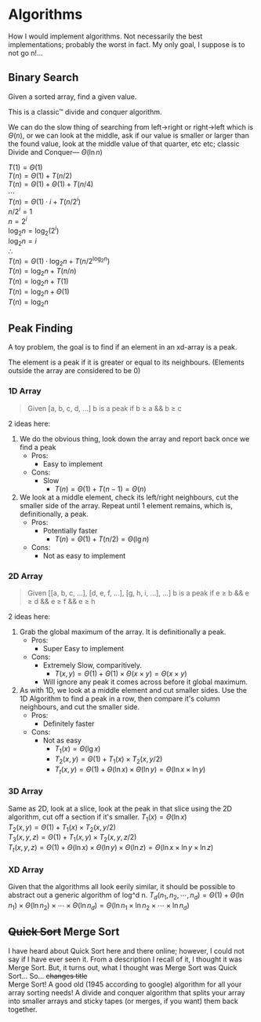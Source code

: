 # Algorithms
How I would implement algorithms. Not necessarily the best implementations; probably the worst in fact. My only goal, I suppose is to not go n!...

## Binary Search
Given a sorted array, find a given value.

This is a classic™ divide and conquer algorithm.

We can do the slow thing of searching from left→right or right→left which is $\Theta(n)$, or we can look at the middle, ask if our value is smaller or larger than the found value, look at the middle value of that quarter, etc etc; classic Divide and Conquer— $\Theta(\ln n)$

$T(1)=\Theta(1)$<br>
$T(n)=\Theta(1) + T(n/2)$<br>
$T(n)=\Theta(1) + \Theta(1) + T(n/4)$<br>
$\cdots$<br>
$T(n)=\Theta(1)\cdot i + T(n/{2^i})$<br>
$n/2^i=1$<br>
$n=2^i$<br>
$\log_2n=\log_2(2^i)$<br>
$\log_2n=i$<br>
$\therefore$<br>
$T(n)=\Theta(1)\cdot \log_2n + T(n/{2^{\log_2n}})$<br>
$T(n)=\log_2n + T(n/n)$<br>
$T(n)=\log_2n + T(1)$<br>
$T(n)=\log_2n + \Theta(1)$<br>
$T(n)=\log_2n$

## Peak Finding
A toy problem, the goal is to find if an element in an xd-array is a peak.

The element is a peak if it is greater or equal to its neighbours. (Elements outside the array are considered to be 0)

### 1D Array

> Given [a, b, c, d, ...] b is a peak if b ≥ a && b ≥ c

2 ideas here:
1. We do the obvious thing, look down the array and report back once we find a peak
    - Pros:
        - Easy to implement
    - Cons:
        - Slow
            - $T(n)=\Theta(1) + T(n-1) = \Theta(n)$
2. We look at a middle element, check its left/right neighbours, cut the smaller side of the array. Repeat until 1 element remains, which is, definitionally, a peak.
    - Pros:
        - Potentially faster
            - $T(n)=\Theta(1) + T(n/2) = \Theta(\lg n)$
    - Cons:
        - Not as easy to implement

### 2D Array

> Given [[a, b, c, ...], [d, e, f, ...], [g, h, i, ...], ...] b is a peak if e ≥ b && e ≥ d && e ≥ f && e ≥ h

2 ideas here:
1. Grab the global maximum of the array. It is definitionally a peak.
    - Pros:
        - Super Easy to implement
    - Cons:
        - Extremely Slow, comparitively.
            - $T(x,y)=\Theta(1)+\Theta(1)\times\Theta(x\times y)=\Theta(x\times y)$
        - Will ignore any peak it comes across before it global maximum.
2. As with 1D, we look at a middle element and cut smaller sides. Use the 1D Algorithm to find a peak in a row, then compare it's column neighbours, and cut the smaller side.
    - Pros:
        - Definitely faster
    - Cons:
        - Not as easy
            - $T_1(x)=\Theta(\lg x)$
            - $T_2(x,y)=\Theta(1)+T_1(x)\times T_2(x,y/2)$
            - $T_t(x,y)=\Theta(1)+\Theta(\ln x)\times\Theta(\ln y)=\Theta(\ln x\times \ln y)$


### 3D Array
Same as 2D, look at a slice, look at the peak in that slice using the 2D algorithm, cut off a section if it's smaller.
$T_1(x)=\Theta(\ln x)$<br>
$T_2(x,y)=\Theta(1)+T_1(x)\times T_2(x,y/2)$<br>
$T_3(x,y,z)=\Theta(1)+T_1(x,y)\times T_2(x,y,z/2)$<br>
$T_t(x,y,z)=\Theta(1)+\Theta(\ln x)\times\Theta(\ln y)\times\Theta(\ln z)=\Theta(\ln x\times\ln y\times\ln z)$


### XD Array
Given that the algorithms all look eerily similar, it should be possible to abstract out a generic algorithm of log^d n.
$T_d(n_1,n_2,\cdots,n_d)=\Theta(1)+\Theta(\ln n_1)\times\Theta(\ln n_2)\times\cdots\times\Theta(\ln n_d)=\Theta(\ln n_1\times\ln n_2\times\cdots\times\ln n_d)$

## <s>Quick Sort</s> Merge Sort
I have heard about Quick Sort here and there online; however, I could not say if I have ever seen it. From a description I recall of it, I thought it was Merge Sort. But, it turns out, what I thought was Merge Sort was Quick Sort... So... <s>changes title</s><br>
Merge Sort! A good old (1945 according to google) algorithm for all your array sorting needs! A divide and conquer algorithm that splits your array into smaller arrays and sticky tapes (or merges, if you want) them back together.
